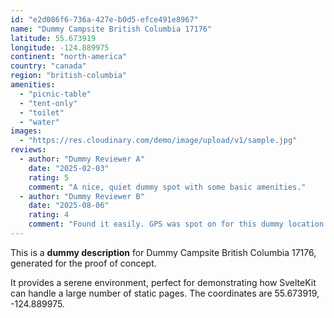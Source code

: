 ```yaml
---
id: "e2d086f6-736a-427e-b0d5-efce491e8967"
name: "Dummy Campsite British Columbia 17176"
latitude: 55.673919
longitude: -124.889975
continent: "north-america"
country: "canada"
region: "british-columbia"
amenities:
  - "picnic-table"
  - "tent-only"
  - "toilet"
  - "water"
images:
  - "https://res.cloudinary.com/demo/image/upload/v1/sample.jpg"
reviews:
  - author: "Dummy Reviewer A"
    date: "2025-02-03"
    rating: 5
    comment: "A nice, quiet dummy spot with some basic amenities."
  - author: "Dummy Reviewer B"
    date: "2025-08-06"
    rating: 4
    comment: "Found it easily. GPS was spot on for this dummy location."
---
```


This is a **dummy description** for Dummy Campsite British Columbia 17176, generated for the proof of concept.

It provides a serene environment, perfect for demonstrating how SvelteKit can handle a large number of static pages. The coordinates are 55.673919, -124.889975.
